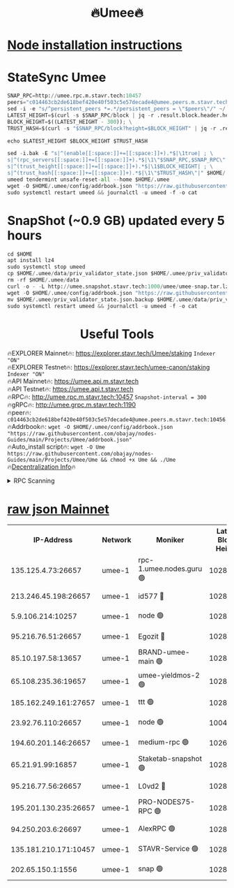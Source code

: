 <h1 align="center"> 🔥Umee🔥</h1>


[Node installation instructions](https://github.com/obajay/nodes-Guides/tree/main/Projects/Umee)
=
# StateSync Umee
```python
SNAP_RPC=http://umee.rpc.m.stavr.tech:10457
peers="c014463cb2de618bef420e40f503c5e57decade4@umee.peers.m.stavr.tech:10456"
sed -i -e "s/^persistent_peers *=.*/persistent_peers = \"$peers\"/" ~/.umee/config/config.toml
LATEST_HEIGHT=$(curl -s $SNAP_RPC/block | jq -r .result.block.header.height); \
BLOCK_HEIGHT=$((LATEST_HEIGHT - 300)); \
TRUST_HASH=$(curl -s "$SNAP_RPC/block?height=$BLOCK_HEIGHT" | jq -r .result.block_id.hash)

echo $LATEST_HEIGHT $BLOCK_HEIGHT $TRUST_HASH

sed -i.bak -E "s|^(enable[[:space:]]+=[[:space:]]+).*$|\1true| ; \
s|^(rpc_servers[[:space:]]+=[[:space:]]+).*$|\1\"$SNAP_RPC,$SNAP_RPC\"| ; \
s|^(trust_height[[:space:]]+=[[:space:]]+).*$|\1$BLOCK_HEIGHT| ; \
s|^(trust_hash[[:space:]]+=[[:space:]]+).*$|\1\"$TRUST_HASH\"|" $HOME/.umee/config/config.toml
umeed tendermint unsafe-reset-all --home $HOME/.umee
wget -O $HOME/.umee/config/addrbook.json "https://raw.githubusercontent.com/obajay/nodes-Guides/main/Projects/Umee/addrbook.json"
sudo systemctl restart umeed && journalctl -u umeed -f -o cat
```
# SnapShot (~0.9 GB) updated every 5 hours
```python
cd $HOME
apt install lz4
sudo systemctl stop umeed
cp $HOME/.umee/data/priv_validator_state.json $HOME/.umee/priv_validator_state.json.backup
rm -rf $HOME/.umee/data
curl -o - -L http://umee.snapshot.stavr.tech:1000/umee/umee-snap.tar.lz4 | lz4 -c -d - | tar -x -C $HOME/.umee --strip-components 2
wget -O $HOME/.umee/config/addrbook.json "https://raw.githubusercontent.com/obajay/nodes-Guides/main/Projects/Umee/addrbook.json"
mv $HOME/.umee/priv_validator_state.json.backup $HOME/.umee/data/priv_validator_state.json
sudo systemctl restart umeed && journalctl -u umeed -f -o cat
```
 <h1 align="center"> Useful Tools</h1>

🔥EXPLORER Mainnet🔥:      https://explorer.stavr.tech/Umee/staking             `Indexer "ON"` \
🔥EXPLORER Testnet🔥:        https://explorer.stavr.tech/umee-canon/staking      `Indexer "ON"` \
🔥API Mainnet🔥:                   https://umee.api.m.stavr.tech \
🔥API Testnet🔥:                     https://umee.api.t.stavr.tech \
🔥RPC🔥:                                   http://umee.rpc.m.stavr.tech:10457                     `Snapshot-interval = 300` \
🔥gRPC🔥:                              http://umee.grpc.m.stavr.tech:1190 \
🔥peer🔥:                     `c014463cb2de618bef420e40f503c5e57decade4@umee.peers.m.stavr.tech:10456` \
🔥Addrbook🔥:    ```wget -O $HOME/.umee/config/addrbook.json "https://raw.githubusercontent.com/obajay/nodes-Guides/main/Projects/Umee/addrbook.json"``` \
🔥Auto_install script🔥: ```wget -O Ume https://raw.githubusercontent.com/obajay/nodes-Guides/main/Projects/Umee/Ume && chmod +x Ume && ./Ume``` \
🔥[Decentralization Info](https://github.com/obajay/StateSync-snapshots/tree/main/Projects/Umee/Decentralization)🔥

<details>
<summary>RPC Scanning</summary>

<h2 align="center"> We scan nodes in real time every 4 hours. And we provide the final result of RPC endpoints.
We cannot influence the operation of these nodes in any way. </h2>


```python
If Voting Power is higher than 0 --> then the Node is a validator of the network and may be subject to attack and be a potential threat to the chain.
```
```python
We marked such validators with a red symbol
```

</details>

[raw json Mainnet](https://rpc-check.umeem.stavr.tech/umeem/rpc-umeem-result.json)
=



<table><tr><th>IP-Address</th><th>Network</th><th>Moniker</th><th>Latest Block Height</th><th>Earliest Block Height</th><th>Catching Up</th><th>Tx Index</th><th>Voting Power</th><th>Scan Time</th></tr><tr><td>135.125.4.73:26657</td><td>umee-1</td><td>rpc-1.umee.nodes.guru 🟢</td><td>10289404</td><td>5167386</td><td>False</td><td>on</td><td>0</td><td>2024-01-25T03:47:30.796868673UTC</td></tr><tr><td>213.246.45.198:26657</td><td>umee-1</td><td>id577 🔴</td><td>10289390</td><td>7100001</td><td>False</td><td>on</td><td>35104858</td><td>2024-01-25T03:46:10.688627792UTC</td></tr><tr><td>5.9.106.214:10257</td><td>umee-1</td><td>node 🟢</td><td>10289400</td><td>7942001</td><td>False</td><td>on</td><td>0</td><td>2024-01-25T03:47:07.485105223UTC</td></tr><tr><td>95.216.76.51:26657</td><td>umee-1</td><td>Egozit 🔴</td><td>10289404</td><td>8262001</td><td>False</td><td>off</td><td>38381395</td><td>2024-01-25T03:47:30.436354220UTC</td></tr><tr><td>85.10.197.58:13657</td><td>umee-1</td><td>BRAND-umee-main 🟢</td><td>10289393</td><td>8427832</td><td>False</td><td>on</td><td>0</td><td>2024-01-25T03:46:26.534716805UTC</td></tr><tr><td>65.108.235.36:19657</td><td>umee-1</td><td>umee-yieldmos-2 🟢</td><td>10289384</td><td>9575548</td><td>False</td><td>on</td><td>0</td><td>2024-01-25T03:45:31.502793643UTC</td></tr><tr><td>185.162.249.161:27657</td><td>umee-1</td><td>ttt 🟢</td><td>10289398</td><td>9733423</td><td>False</td><td>on</td><td>0</td><td>2024-01-25T03:46:53.766479921UTC</td></tr><tr><td>23.92.76.110:26657</td><td>umee-1</td><td>node 🟢</td><td>10046600</td><td>9953901</td><td>False</td><td>on</td><td>0</td><td>2024-01-25T03:48:13.612544820UTC</td></tr><tr><td>194.60.201.146:26657</td><td>umee-1</td><td>medium-rpc 🟢</td><td>10263781</td><td>9984137</td><td>False</td><td>on</td><td>0</td><td>2024-01-25T03:46:17.688517841UTC</td></tr><tr><td>65.21.91.99:16857</td><td>umee-1</td><td>Staketab-snapshot 🟢</td><td>10289395</td><td>9992001</td><td>False</td><td>off</td><td>0</td><td>2024-01-25T03:46:39.201513738UTC</td></tr><tr><td>95.216.77.56:26657</td><td>umee-1</td><td>L0vd2 🔴</td><td>10289407</td><td>10189407</td><td>False</td><td>off</td><td>37496290</td><td>2024-01-25T03:47:50.107633586UTC</td></tr><tr><td>195.201.130.235:26657</td><td>umee-1</td><td>PRO-NODES75-RPC 🟢</td><td>10289399</td><td>10190089</td><td>False</td><td>on</td><td>0</td><td>2024-01-25T03:47:02.167644796UTC</td></tr><tr><td>94.250.203.6:26697</td><td>umee-1</td><td>AlexRPC 🟢</td><td>10289392</td><td>10260001</td><td>False</td><td>on</td><td>0</td><td>2024-01-25T03:46:24.234592373UTC</td></tr><tr><td>135.181.210.171:10457</td><td>umee-1</td><td>STAVR-Service 🟢</td><td>10289405</td><td>10286301</td><td>False</td><td>on</td><td>0</td><td>2024-01-25T03:47:39.409019179UTC</td></tr><tr><td>202.65.150.1:1556</td><td>umee-1</td><td>snap 🟢</td><td>10289399</td><td>10287064</td><td>False</td><td>on</td><td>0</td><td>2024-01-25T03:47:03.049176731UTC</td></tr></table>
